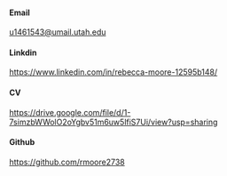 #### Email
u1461543@umail.utah.edu

#### Linkdin
https://www.linkedin.com/in/rebecca-moore-12595b148/

#### CV
https://drive.google.com/file/d/1-7simzbWWolO2oYgbv51m6uw5lfiS7Ui/view?usp=sharing

#### Github
https://github.com/rmoore2738
